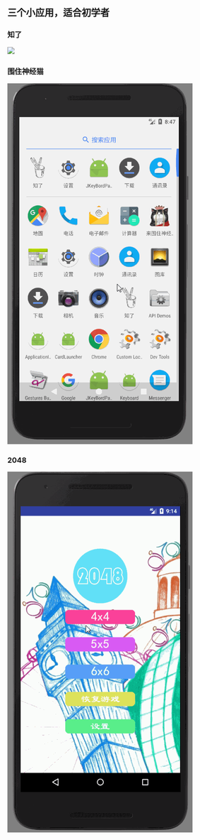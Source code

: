 ## **三个小应用，适合初学者**

### **知了**

![](screenshot/zhiliao.gif)


### **围住神经猫**

![](screenshot/CrazyCat.gif)


### **2048**

![](screenshot/game2048.gif)